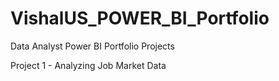 # VishalUS_POWER_BI_Portfolio
Data Analyst Power BI Portfolio Projects

Project 1 - Analyzing Job Market Data 
